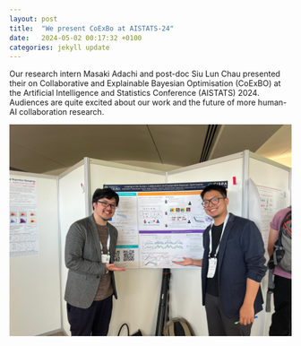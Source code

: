 ```yaml
---
layout: post
title:  "We present CoExBo at AISTATS-24"
date:   2024-05-02 00:17:32 +0100
categories: jekyll update
---
```

Our research intern Masaki Adachi and post-doc Siu Lun Chau presented their on Collaborative and Explainable Bayesian Optimisation (CoExBO) at the Artificial Intelligence and Statistics Conference (AISTATS) 2024. Audiences are quite excited about our work and the future of more human-AI collaboration research.

![AISTATS-POSTER](/assets/img/posts/Masaki-presentation-AISTATS-24.jpeg)
